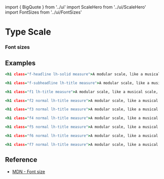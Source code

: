 import { BigQuote } from '../ui'
import ScaleHero from '../ui/ScaleHero'
import FontSizes from '../ui/FontSizes'

# Type Scale

<ScaleHero />

<BigQuote
  quote={JSON.stringify(props)}
  work='The Elements of Typographic Style'
/>

### Font sizes

<FontSizes />

## Examples

```.html
<h1 class="f-headline lh-solid measure">A modular scale, like a musical scale, is a prearranged set of harmonious proportions.</h1>
```

```.html
<h1 class="f-subheadline lh-title measure">A modular scale, like a musical scale, is a prearranged set of harmonious proportions.</h1>
```

```.html
<h1 class="f1 lh-title measure">A modular scale, like a musical scale, is a prearranged set of harmonious proportions.</h1>
```

```.html
<h1 class="f2 normal lh-title measure">A modular scale, like a musical scale, is a prearranged set of harmonious proportions.</h1>
```

```.html
<h1 class="f3 normal lh-title measure">A modular scale, like a musical scale, is a prearranged set of harmonious proportions.</h1>
```

```.html
<h1 class="f4 normal lh-title measure">A modular scale, like a musical scale, is a prearranged set of harmonious proportions.</h1>
```

```.html
<h1 class="f5 normal lh-title measure">A modular scale, like a musical scale, is a prearranged set of harmonious proportions.</h1>
```

```.html
<h1 class="f6 normal lh-title measure">A modular scale, like a musical scale, is a prearranged set of harmonious proportions.</h1>
```

```.html
<h1 class="f7 normal lh-title measure">A modular scale, like a musical scale, is a prearranged set of harmonious proportions.</h1>
```

## Reference

- [MDN - Font size](https://developer.mozilla.org/en-US/docs/Web/CSS/font-size)

